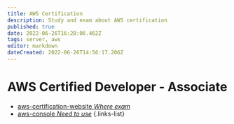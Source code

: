 ```yaml
---
title: AWS Certification
description: Study and exam about AWS certification
published: true
date: 2022-06-26T16:28:06.462Z
tags: server, aws
editor: markdown
dateCreated: 2022-06-26T14:56:17.206Z
---
```


# AWS Certified Developer - Associate

- [aws-certification-website *Where exam*](https://aws.amazon.com/cn/certification/certified-developer-associate/?ch=sec&sec=rmg&d=1)
- [aws-console *Need to use*](https://ap-southeast-2.console.aws.amazon.com/console)
{.links-list}